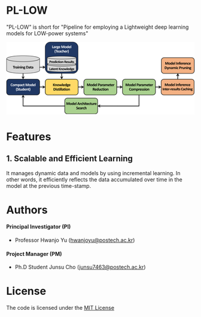 # PL-LOW
"PL-LOW" is short for "Pipeline for employing a Lightweight deep learning models for LOW-power systems"

[<img src="./blob/figures/using_scenario.png">](http://di.postech.ac.kr/)

# Features

## 1. Scalable and Efficient Learning

It manages dynamic data and models by using incremental learning. In other words, it efficiently reflects the data accumulated over time in the model at the previous time-stamp.

# Authors

#### Principal Investigator (PI)

- Professor Hwanjo Yu (hwanjoyu@postech.ac.kr)

#### Project Manager (PM)

- Ph.D Student Junsu Cho (junsu7463@postech.ac.kr)

# License

The code is licensed under the [MIT License]()
